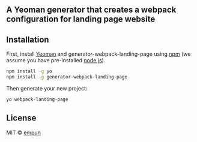 ## A Yeoman generator that creates a webpack configuration for landing page website

## Installation

First, install [Yeoman](http://yeoman.io) and generator-webpack-landing-page using [npm](https://www.npmjs.com/) (we assume you have pre-installed [node.js](https://nodejs.org/)).

```bash
npm install -g yo
npm install -g generator-webpack-landing-page
```

Then generate your new project:

```bash
yo webpack-landing-page
```

## License

MIT © [empun]()
